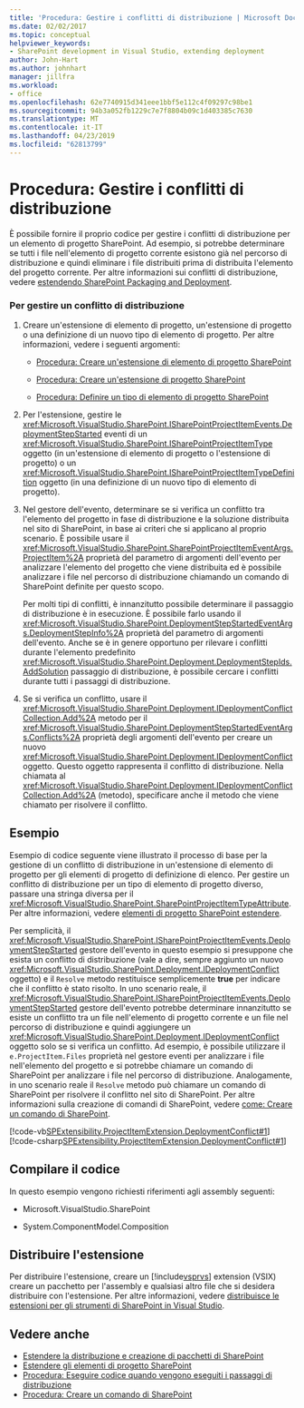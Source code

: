 ```yaml
---
title: 'Procedura: Gestire i conflitti di distribuzione | Microsoft Docs'
ms.date: 02/02/2017
ms.topic: conceptual
helpviewer_keywords:
- SharePoint development in Visual Studio, extending deployment
author: John-Hart
ms.author: johnhart
manager: jillfra
ms.workload:
- office
ms.openlocfilehash: 62e7740915d341eee1bbf5e112c4f09297c98be1
ms.sourcegitcommit: 94b3a052fb1229c7e7f8804b09c1d403385c7630
ms.translationtype: MT
ms.contentlocale: it-IT
ms.lasthandoff: 04/23/2019
ms.locfileid: "62813799"
---
```

# <a name="how-to-handle-deployment-conflicts"></a>Procedura: Gestire i conflitti di distribuzione
  È possibile fornire il proprio codice per gestire i conflitti di distribuzione per un elemento di progetto SharePoint. Ad esempio, si potrebbe determinare se tutti i file nell'elemento di progetto corrente esistono già nel percorso di distribuzione e quindi eliminare i file distribuiti prima di distribuita l'elemento del progetto corrente. Per altre informazioni sui conflitti di distribuzione, vedere [estendendo SharePoint Packaging and Deployment](../sharepoint/extending-sharepoint-packaging-and-deployment.md).

### <a name="to-handle-a-deployment-conflict"></a>Per gestire un conflitto di distribuzione

1. Creare un'estensione di elemento di progetto, un'estensione di progetto o una definizione di un nuovo tipo di elemento di progetto. Per altre informazioni, vedere i seguenti argomenti:

    - [Procedura: Creare un'estensione di elemento di progetto SharePoint](../sharepoint/how-to-create-a-sharepoint-project-item-extension.md)

    - [Procedura: Creare un'estensione di progetto SharePoint](../sharepoint/how-to-create-a-sharepoint-project-extension.md)

    - [Procedura: Definire un tipo di elemento di progetto SharePoint](../sharepoint/how-to-define-a-sharepoint-project-item-type.md)

2. Per l'estensione, gestire le <xref:Microsoft.VisualStudio.SharePoint.ISharePointProjectItemEvents.DeploymentStepStarted> eventi di un <xref:Microsoft.VisualStudio.SharePoint.ISharePointProjectItemType> oggetto (in un'estensione di elemento di progetto o l'estensione di progetto) o un <xref:Microsoft.VisualStudio.SharePoint.ISharePointProjectItemTypeDefinition> oggetto (in una definizione di un nuovo tipo di elemento di progetto).

3. Nel gestore dell'evento, determinare se si verifica un conflitto tra l'elemento del progetto in fase di distribuzione e la soluzione distribuita nel sito di SharePoint, in base ai criteri che si applicano al proprio scenario. È possibile usare il <xref:Microsoft.VisualStudio.SharePoint.SharePointProjectItemEventArgs.ProjectItem%2A> proprietà del parametro di argomenti dell'evento per analizzare l'elemento del progetto che viene distribuita ed è possibile analizzare i file nel percorso di distribuzione chiamando un comando di SharePoint definite per questo scopo.

     Per molti tipi di conflitti, è innanzitutto possibile determinare il passaggio di distribuzione è in esecuzione. È possibile farlo usando il <xref:Microsoft.VisualStudio.SharePoint.DeploymentStepStartedEventArgs.DeploymentStepInfo%2A> proprietà del parametro di argomenti dell'evento. Anche se è in genere opportuno per rilevare i conflitti durante l'elemento predefinito <xref:Microsoft.VisualStudio.SharePoint.Deployment.DeploymentStepIds.AddSolution> passaggio di distribuzione, è possibile cercare i conflitti durante tutti i passaggi di distribuzione.

4. Se si verifica un conflitto, usare il <xref:Microsoft.VisualStudio.SharePoint.Deployment.IDeploymentConflictCollection.Add%2A> metodo per il <xref:Microsoft.VisualStudio.SharePoint.DeploymentStepStartedEventArgs.Conflicts%2A> proprietà degli argomenti dell'evento per creare un nuovo <xref:Microsoft.VisualStudio.SharePoint.Deployment.IDeploymentConflict> oggetto. Questo oggetto rappresenta il conflitto di distribuzione. Nella chiamata al <xref:Microsoft.VisualStudio.SharePoint.Deployment.IDeploymentConflictCollection.Add%2A> (metodo), specificare anche il metodo che viene chiamato per risolvere il conflitto.

## <a name="example"></a>Esempio
 Esempio di codice seguente viene illustrato il processo di base per la gestione di un conflitto di distribuzione in un'estensione di elemento di progetto per gli elementi di progetto di definizione di elenco. Per gestire un conflitto di distribuzione per un tipo di elemento di progetto diverso, passare una stringa diversa per il <xref:Microsoft.VisualStudio.SharePoint.SharePointProjectItemTypeAttribute>. Per altre informazioni, vedere [elementi di progetto SharePoint estendere](../sharepoint/extending-sharepoint-project-items.md).

 Per semplicità, il <xref:Microsoft.VisualStudio.SharePoint.ISharePointProjectItemEvents.DeploymentStepStarted> gestore dell'evento in questo esempio si presuppone che esista un conflitto di distribuzione (vale a dire, sempre aggiunto un nuovo <xref:Microsoft.VisualStudio.SharePoint.Deployment.IDeploymentConflict> oggetto) e il `Resolve` metodo restituisce semplicemente **true** per indicare che il conflitto è stato risolto. In uno scenario reale, il <xref:Microsoft.VisualStudio.SharePoint.ISharePointProjectItemEvents.DeploymentStepStarted> gestore dell'evento potrebbe determinare innanzitutto se esiste un conflitto tra un file nell'elemento di progetto corrente e un file nel percorso di distribuzione e quindi aggiungere un <xref:Microsoft.VisualStudio.SharePoint.Deployment.IDeploymentConflict> oggetto solo se si verifica un conflitto. Ad esempio, è possibile utilizzare il `e.ProjectItem.Files` proprietà nel gestore eventi per analizzare i file nell'elemento del progetto e si potrebbe chiamare un comando di SharePoint per analizzare i file nel percorso di distribuzione. Analogamente, in uno scenario reale il `Resolve` metodo può chiamare un comando di SharePoint per risolvere il conflitto nel sito di SharePoint. Per altre informazioni sulla creazione di comandi di SharePoint, vedere [come: Creare un comando di SharePoint](../sharepoint/how-to-create-a-sharepoint-command.md).

 [!code-vb[SPExtensibility.ProjectItemExtension.DeploymentConflict#1](../sharepoint/codesnippet/VisualBasic/deploymentconflict/extension/deploymentconflictextension.vb#1)]
 [!code-csharp[SPExtensibility.ProjectItemExtension.DeploymentConflict#1](../sharepoint/codesnippet/CSharp/deploymentconflict/extension/deploymentconflictextension.cs#1)]

## <a name="compile-the-code"></a>Compilare il codice
 In questo esempio vengono richiesti riferimenti agli assembly seguenti:

- Microsoft.VisualStudio.SharePoint

- System.ComponentModel.Composition

## <a name="deploy-the-extension"></a>Distribuire l'estensione
 Per distribuire l'estensione, creare un [!include[vsprvs](../sharepoint/includes/vsprvs-md.md)] extension (VSIX) creare un pacchetto per l'assembly e qualsiasi altro file che si desidera distribuire con l'estensione. Per altre informazioni, vedere [distribuisce le estensioni per gli strumenti di SharePoint in Visual Studio](../sharepoint/deploying-extensions-for-the-sharepoint-tools-in-visual-studio.md).

## <a name="see-also"></a>Vedere anche
- [Estendere la distribuzione e creazione di pacchetti di SharePoint](../sharepoint/extending-sharepoint-packaging-and-deployment.md)
- [Estendere gli elementi di progetto SharePoint](../sharepoint/extending-sharepoint-project-items.md)
- [Procedura: Eseguire codice quando vengono eseguiti i passaggi di distribuzione](../sharepoint/how-to-run-code-when-deployment-steps-are-executed.md)
- [Procedura: Creare un comando di SharePoint](../sharepoint/how-to-create-a-sharepoint-command.md)
